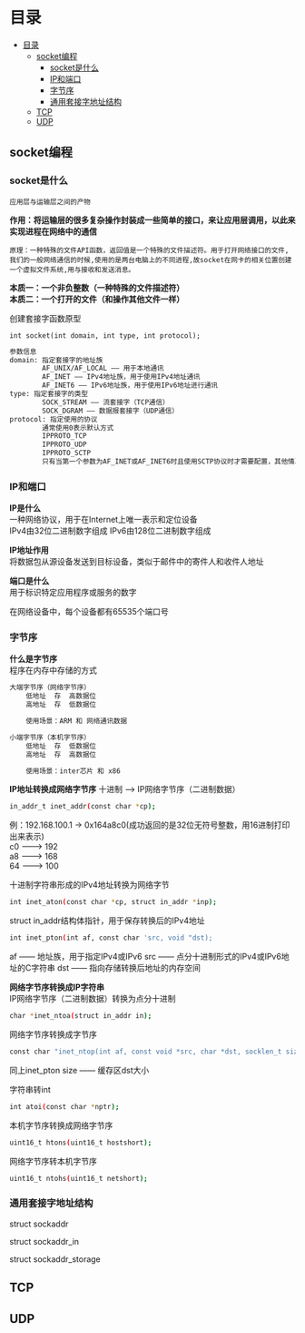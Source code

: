 # 目录
- [目录](#目录)
  - [socket编程](#socket编程)
    - [socket是什么](#socket是什么)
    - [IP和端口](#ip和端口)
    - [字节序](#字节序)
    - [通用套接字地址结构](#通用套接字地址结构)
  - [TCP](#tcp)
  - [UDP](#udp)

## socket编程
### socket是什么
    应用层与运输层之间的产物
**作用：将运输层的很多复杂操作封装成一些简单的接口，来让应用层调用，以此来实现进程在网络中的通信**

    原理：一种特殊的文件API函数，返回值是一个特殊的文件描述符。用于打开网络接口的文件,我们的一般网络通信的时候,使用的是两台电脑上的不同进程,故socket在网卡的相关位置创建一个虚拟文件系统,用与接收和发送消息。

**本质一：一个非负整数（一种特殊的文件描述符）  
本质二：一个打开的文件（和操作其他文件一样）**

创建套接字函数原型  

    int socket(int domain, int type, int protocol);
```sh
参数信息
domain: 指定套接字的地址族
        AF_UNIX/AF_LOCAL —— 用于本地通讯
        AF_INET —— IPv4地址族，用于使用IPv4地址通讯
        AF_INET6 —— IPv6地址族，用于使用IPv6地址进行通讯
type: 指定套接字的类型
        SOCK_STREAM —— 流套接字（TCP通信）
        SOCK_DGRAM —— 数据报套接字（UDP通信）
protocol: 指定使用的协议
        通常使用0表示默认方式
        IPPROTO_TCP
        IPPROTO_UDP
        IPPROTO_SCTP
        只有当第一个参数为AF_INET或AF_INET6时且使用SCTP协议时才需要配置，其他情况下配0即可
```

### IP和端口

**IP是什么**  
一种网络协议，用于在Internet上唯一表示和定位设备  
IPv4由32位二进制数字组成
IPv6由128位二进制数字组成

**IP地址作用**  
将数据包从源设备发送到目标设备，类似于邮件中的寄件人和收件人地址

**端口是什么**  
用于标识特定应用程序或服务的数字

在网络设备中，每个设备都有65535个端口号


### 字节序

**什么是字节序**  
程序在内存中存储的方式

```sh
大端字节序（网络字节序）
    低地址  存  高数据位
    高地址  存  低数据位

    使用场景：ARM 和 网络通讯数据

小端字节序（本机字节序）
    低地址  存  低数据位
    高地址  存  高数据位

    使用场景：inter芯片 和 x86 
```

**IP地址转换成网络字节序**
十进制  —>  IP网络字节序（二进制数据）
```sh
in_addr_t inet_addr(const char *cp);
```
例：192.168.100.1 -> 0x164a8c0(成功返回的是32位无符号整数，用16进制打印出来表示)  
c0 ---> 192  
a8 ---> 168  
64 ---> 100  

十进制字符串形成的IPv4地址转换为网络字节
```sh
int inet_aton(const char *cp, struct in_addr *inp);
```
struct in_addr结构体指针，用于保存转换后的IPv4地址  

```sh
int inet_pton(int af, const char 'src, void "dst);
```
af —— 地址族，用于指定IPv4或IPv6
src —— 点分十进制形式的IPv4或IPv6地址的C字符串
dst —— 指向存储转换后地址的内存空间

**网络字节序转换成IP字符串**  
IP网络字节序（二进制数据）转换为点分十进制
```sh
char *inet_ntoa(struct in_addr in);
```
网络字节序转换成字节序
```sh
const char "inet_ntop(int af, const void *src, char *dst, socklen_t size);
```
同上inet_pton
size —— 缓存区dst大小

字符串转int
```sh
int atoi(const char *nptr);
```

本机字节序转换成网络字节序
```sh
uint16_t htons(uint16_t hostshort);
```

网络字节序转本机字节序
```sh
uint16_t ntohs(uint16_t netshort);
```

### 通用套接字地址结构
struct sockaddr

struct sockaddr_in

struct sockaddr_storage

## TCP


## UDP
